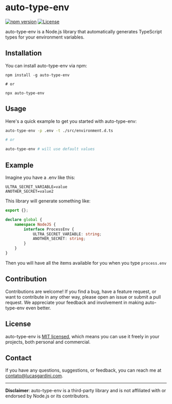 # auto-type-env

[![npm version](https://badge.fury.io/js/auto-type-env.svg)](https://www.npmjs.com/package/auto-type-env)
[![License](https://img.shields.io/badge/license-MIT-blue.svg)](https://opensource.org/licenses/MIT)

auto-type-env is a Node.js library that automatically generates TypeScript types for your environment variables.

## Installation

You can install auto-type-env via npm:

```shell
npm install -g auto-type-env

# or

npx auto-type-env
```

## Usage

Here's a quick example to get you started with auto-type-env:

```bash
auto-type-env -p .env -t ./src/environment.d.ts

# or

auto-type-env # will use default values
```

## Example

Imagine you have a .env like this:

```env
ULTRA_SECRET_VARIABLE=value
ANOTHER_SECRET=value2
```

This library will generate something like:

```ts
export {};

declare global {
	namespace NodeJS {
		interface ProcessEnv {
			ULTRA_SECRET_VARIABLE: string;
			ANOTHER_SECRET: string;
		}
	}
}
```

Then you will have all the items available for you when you type `process.env`

<!-- For more detailed usage examples and API documentation, please refer to our [Wiki](https://github.com/Lucas-Gardini/auto-type-env/wiki). -->

## Contribution

Contributions are welcome! If you find a bug, have a feature request, or want to contribute in any other way, please open an issue or submit a pull request. We appreciate your feedback and involvement in making auto-type-env even better.

## License

auto-type-env is [MIT licensed](https://opensource.org/licenses/MIT), which means you can use it freely in your projects, both personal and commercial.

## Contact

If you have any questions, suggestions, or feedback, you can reach me at <contato@lucasgardini.com>.

<!-- Visit our website: [https://www.threadx.com](https://www.threadx.com) -->

---

**Disclaimer**: auto-type-env is a third-party library and is not affiliated with or endorsed by Node.js or its contributors.
